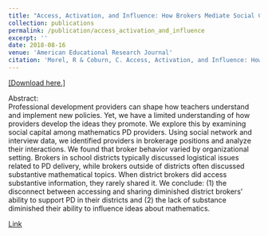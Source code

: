 ```yaml
---
title: "Access, Activation, and Influence: How Brokers Mediate Social Capital Among Professional Development Providers"
collection: publications
permalink: /publication/access_activation_and_influence
excerpt: ''
date: 2018-08-16
venue: 'American Educational Research Journal'
citation: 'Morel, R & Coburn, C. Access, Activation, and Influence: How Brokers Mediate Social Capital Among Professional Development Providers. Forthcoming at <i>American Educational Research Journal</i>.'
---
```


[[Download here.]](http://ramorel.github.io/files/access.pdf)

Abstract:  
Professional development providers can shape how teachers understand and implement new policies. Yet, we have a limited understanding of how providers develop the ideas they promote. We explore this by examining social capital among mathematics PD providers. Using social network and interview data, we identified providers in brokerage positions and analyze their interactions. We found that broker behavior varied by organizational setting. Brokers in school districts typically discussed logistical issues related to PD delivery, while brokers outside of districts often discussed substantive mathematical topics. When district brokers did access substantive information, they rarely shared it. We conclude: (1) the disconnect between accessing and sharing diminished district brokers’ ability to support PD in their districts and (2) the lack of substance diminished their ability to influence ideas about mathematics. 

[Link](http://journals.sagepub.com/doi/full/10.3102/0002831218788528)

